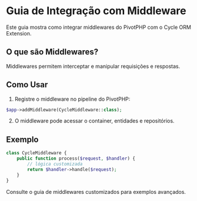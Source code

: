 # Guia de Integração com Middleware

Este guia mostra como integrar middlewares do PivotPHP com o Cycle ORM Extension.

## O que são Middlewares?
Middlewares permitem interceptar e manipular requisições e respostas.

## Como Usar
1. Registre o middleware no pipeline do PivotPHP:
```php
$app->addMiddleware(CycleMiddleware::class);
```
2. O middleware pode acessar o container, entidades e repositórios.

## Exemplo
```php
class CycleMiddleware {
    public function process($request, $handler) {
        // lógica customizada
        return $handler->handle($request);
    }
}
```

Consulte o guia de middlewares customizados para exemplos avançados.
